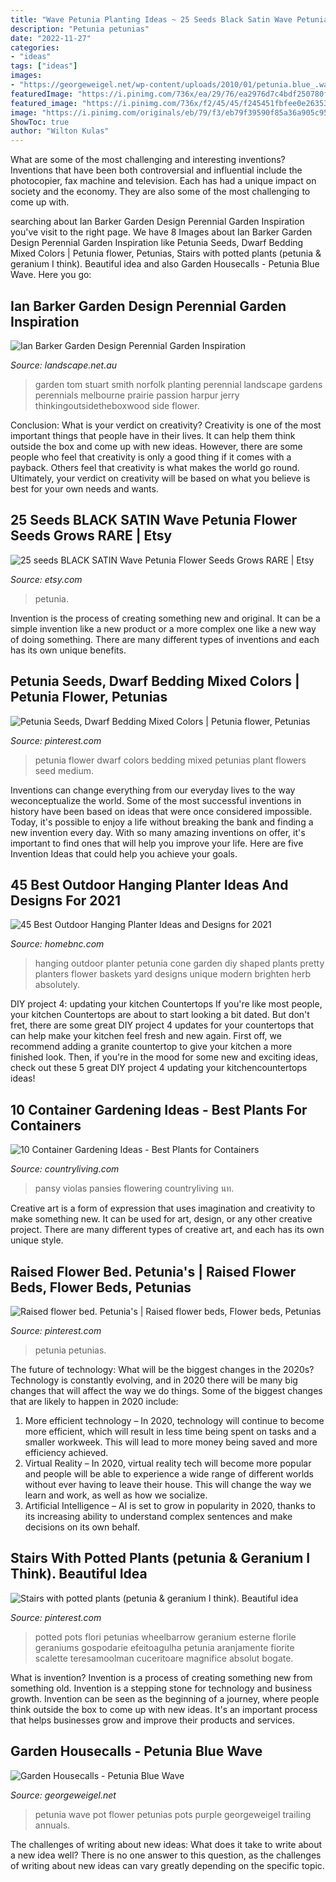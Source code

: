 ```yaml
---
title: "Wave Petunia Planting Ideas ~ 25 Seeds Black Satin Wave Petunia Flower Seeds Grows Rare"
description: "Petunia petunias"
date: "2022-11-27"
categories:
- "ideas"
tags: ["ideas"]
images:
- "https://georgeweigel.net/wp-content/uploads/2010/01/petunia.blue_.wave_.jpg"
featuredImage: "https://i.pinimg.com/736x/ea/29/76/ea2976d7c4bdf250780f556a3073b43b--box-planter.jpg"
featured_image: "https://i.pinimg.com/736x/f2/45/45/f245451fbfee0e26353d9a0f7952a037.jpg"
image: "https://i.pinimg.com/originals/eb/79/f3/eb79f39590f85a36a905c956e58fed52.jpg"
ShowToc: true
author: "Wilton Kulas"
---
```



What are some of the most challenging and interesting inventions?
Inventions that have been both controversial and influential include the photocopier, fax machine and television. Each has had a unique impact on society and the economy. They are also some of the most challenging to come up with.

	

		
searching about Ian Barker Garden Design Perennial Garden Inspiration you've visit to the right page. We have 8 Images about Ian Barker Garden Design Perennial Garden Inspiration like Petunia Seeds, Dwarf Bedding Mixed Colors | Petunia flower, Petunias, Stairs with potted plants (petunia &amp; geranium I think). Beautiful idea and also Garden Housecalls - Petunia Blue Wave. Here you go:
		
    
## Ian Barker Garden Design Perennial Garden Inspiration

<img loading=lazy src="http://landscape.net.au/wp-content/uploads/2013/09/TomStuartSmith0031.jpg" onerror="this.onerror=null;this.src='https://tse4.mm.bing.net/th?id=OIP.RYFMXSHEvsl2b8IwvLadmwHaD1&amp;pid=15.1';" alt="Ian Barker Garden Design Perennial Garden Inspiration">

_Source: landscape.net.au_

>garden tom stuart smith norfolk planting perennial landscape gardens perennials melbourne prairie passion harpur jerry thinkingoutsidetheboxwood side flower. 

	

Conclusion: What is your verdict on creativity?
Creativity is one of the most important things that people have in their lives. It can help them think outside the box and come up with new ideas. However, there are some people who feel that creativity is only a good thing if it comes with a payback. Others feel that creativity is what makes the world go round. Ultimately, your verdict on creativity will be based on what you believe is best for your own needs and wants.

    
## 25 Seeds BLACK SATIN Wave Petunia Flower Seeds Grows RARE | Etsy

<img loading=lazy src="https://i.etsystatic.com/24045108/r/il/3f7dd5/2524716382/il_1588xN.2524716382_gupr.jpg" onerror="this.onerror=null;this.src='https://tse4.mm.bing.net/th?id=OIP.3hAkLK2iokaZ0chogfH3oAHaGu&amp;pid=15.1';" alt="25 seeds BLACK SATIN Wave Petunia Flower Seeds Grows RARE | Etsy">

_Source: etsy.com_

>petunia. 

	

Invention is the process of creating something new and original. It can be a simple invention like a new product or a more complex one like a new way of doing something. There are many different types of inventions and each has its own unique benefits.

    
## Petunia Seeds, Dwarf Bedding Mixed Colors | Petunia Flower, Petunias

<img loading=lazy src="https://i.pinimg.com/736x/f2/45/45/f245451fbfee0e26353d9a0f7952a037.jpg" onerror="this.onerror=null;this.src='https://tse1.mm.bing.net/th?id=OIP.IE2hAxBXpjINgCkbpqizKwHaHa&amp;pid=15.1';" alt="Petunia Seeds, Dwarf Bedding Mixed Colors | Petunia flower, Petunias">

_Source: pinterest.com_

>petunia flower dwarf colors bedding mixed petunias plant flowers seed medium. 

	

Inventions can change everything from our everyday lives to the way weconceptualize the world. Some of the most successful inventions in history have been based on ideas that were once considered impossible. Today, it's possible to enjoy a life without breaking the bank and finding a new invention every day. With so many amazing inventions on offer, it's important to find ones that will help you improve your life. Here are five Invention Ideas that could help you achieve your goals.

    
## 45 Best Outdoor Hanging Planter Ideas And Designs For 2021

<img loading=lazy src="https://homebnc.com/homeimg/2017/05/34-outdoor-hanging-planter-ideas-homebnc.jpg" onerror="this.onerror=null;this.src='https://tse1.mm.bing.net/th?id=OIP.97KlT-EBQ3MIByzorytQoAHaLJ&amp;pid=15.1';" alt="45 Best Outdoor Hanging Planter Ideas and Designs for 2021">

_Source: homebnc.com_

>hanging outdoor planter petunia cone garden diy shaped plants pretty planters flower baskets yard designs unique modern brighten herb absolutely. 

	

DIY project 4: updating your kitchen Countertops
If you're like most people, your kitchen Countertops are about to start looking a bit dated. But don't fret, there are some great DIY project 4 updates for your countertops that can help make your kitchen feel fresh and new again. First off, we recommend adding a granite countertop to give your kitchen a more finished look. Then, if you're in the mood for some new and exciting ideas, check out these 5 great DIY project 4 updating your kitchencountertops ideas!

    
## 10 Container Gardening Ideas - Best Plants For Containers

<img loading=lazy src="https://hips.hearstapps.com/clv.h-cdn.co/assets/17/06/1486948145-pan12-13615.JPG?crop=1xw:0.9966666666666667xh;center,top&amp;resize=768:*" onerror="this.onerror=null;this.src='https://tse3.mm.bing.net/th?id=OIP.YRBquXtRGLz5rxEjQfXO-QHaLH&amp;pid=15.1';" alt="10 Container Gardening Ideas - Best Plants for Containers">

_Source: countryliving.com_

>pansy violas pansies flowering countryliving นท. 

	

Creative art is a form of expression that uses imagination and creativity to make something new. It can be used for art, design, or any other creative project. There are many different types of creative art, and each has its own unique style.

    
## Raised Flower Bed. Petunia&#039;s | Raised Flower Beds, Flower Beds, Petunias

<img loading=lazy src="https://i.pinimg.com/736x/ea/29/76/ea2976d7c4bdf250780f556a3073b43b--box-planter.jpg" onerror="this.onerror=null;this.src='https://tse4.mm.bing.net/th?id=OIP.-gzAYhaxa1y_BxIjGc7rjwHaEL&amp;pid=15.1';" alt="Raised flower bed. Petunia&#039;s | Raised flower beds, Flower beds, Petunias">

_Source: pinterest.com_

>petunia petunias. 

	

The future of technology: What will be the biggest changes in the 2020s?
Technology is constantly evolving, and in 2020 there will be many big changes that will affect the way we do things. Some of the biggest changes that are likely to happen in 2020 include: 
1. More efficient technology – In 2020, technology will continue to become more efficient, which will result in less time being spent on tasks and a smaller workweek. This will lead to more money being saved and more efficiency achieved. 
2. Virtual Reality – In 2020, virtual reality tech will become more popular and people will be able to experience a wide range of different worlds without ever having to leave their house. This will change the way we learn and work, as well as how we socialize. 
3. Artificial Intelligence – AI is set to grow in popularity in 2020, thanks to its increasing ability to understand complex sentences and make decisions on its own behalf.

    
## Stairs With Potted Plants (petunia &amp; Geranium I Think). Beautiful Idea

<img loading=lazy src="https://i.pinimg.com/originals/eb/79/f3/eb79f39590f85a36a905c956e58fed52.jpg" onerror="this.onerror=null;this.src='https://tse1.mm.bing.net/th?id=OIP.W6XWxEcevyk2_5loCG4BKQAAAA&amp;pid=15.1';" alt="Stairs with potted plants (petunia &amp; geranium I think). Beautiful idea">

_Source: pinterest.com_

>potted pots flori petunias wheelbarrow geranium esterne florile geraniums gospodarie efeitoagulha petunia aranjamente fiorite scalette teresamoolman cuceritoare magnifice absolut bogate. 

	

What is invention?
Invention is a process of creating something new from something old. Invention is a stepping stone for technology and business growth. Invention can be seen as the beginning of a journey, where people think outside the box to come up with new ideas. It's an important process that helps businesses grow and improve their products and services.

    
## Garden Housecalls - Petunia Blue Wave

<img loading=lazy src="https://georgeweigel.net/wp-content/uploads/2010/01/petunia.blue_.wave_.jpg" onerror="this.onerror=null;this.src='https://tse2.mm.bing.net/th?id=OIP.YzAsC_s2bCRlwfBll6ZwBwHaE3&amp;pid=15.1';" alt="Garden Housecalls - Petunia Blue Wave">

_Source: georgeweigel.net_

>petunia wave pot flower petunias pots purple georgeweigel trailing annuals. 

	

The challenges of writing about new ideas: What does it take to write about a new idea well?
There is no one answer to this question, as the challenges of writing about new ideas can vary greatly depending on the specific topic.

